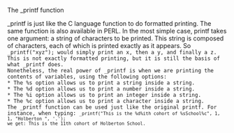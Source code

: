 The _printf function
<div>_printf is just like the C language function to do formatted printing. The same function is also available in PERL.
In the most simple case, printf takes one argument: a string of characters to be printed. This string is composed of characters, each of which is printed exactly as it appears. So <code>_printf("xyz"); would simply print an x, then a y, and finally a z. This is not exactly formatted printing, but it is still the basis of what _printf does.
Nonetheless, the real power of _printf is when we are printing the contents of variables, using the following options:
* The %s option allows us to print a string inside a string.
* The %d option allows us to print a number inside a string.
* The %i option allows us to print an integer inside a string.
* The %c option allows us to print a character inside a string.
The _printf function can be used just like the original printf. For instance, when typing: <code>_printf("This is the %d%ith cohort of %sSchool%c", 1, 1, "Holberton ", '.');
we get: This is the 11th cohort of Holberton School.